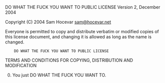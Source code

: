 DO WHAT THE FUCK YOU WANT TO PUBLIC LICENSE
				Version 2, December 2004

Copyright (C) 2004 Sam Hocevar <sam@hocevar.net>

Everyone is permitted to copy and distribute verbatim or modified
copies of this license document, and changing it is allowed as long
as the name is changed.

		DO WHAT THE FUCK YOU WANT TO PUBLIC LICENSE
TERMS AND CONDITIONS FOR COPYING, DISTRIBUTION AND MODIFICATION

0. You just DO WHAT THE FUCK YOU WANT TO.